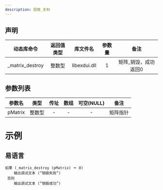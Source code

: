 ```yaml
---
description: 图像_复制
---
```





## 声明

|动态库命令| 返回值类型|库文件名|参数量| 备注|
|:--:|:--:|:--:|:--:|:--:|
| _matrix_destroy |  整数型 |  libexdui.dll | 1 | 矩阵_销毁，成功返回0 |

## 参数列表

| 参数名  |  类型  | 传址 | 数组 | 可空(NULL) |   备注   |
| :-----: | :----: | :--: | :--: | :--------: | :------: |
| pMatrix | 整数型 |  -   |  -   |     -      | 矩阵指针 |


# 示例

## 易语言

```basic
如果 (_matrix_destroy (pMatrix) ＝ 0)
    输出调试文本 (“销毁失败”)
 否则
	输出调试文本 (“销毁成功”)
```



